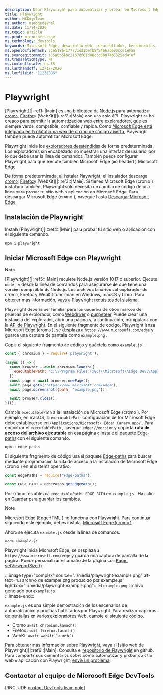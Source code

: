 ```yaml
---
description: Usar Playwright para automatizar y probar en Microsoft Edge
title: Playwright
author: MSEdgeTeam
ms.author: msedgedevrel
ms.date: 11/24/2020
ms.topic: article
ms.prod: microsoft-edge
ms.technology: devtools
keywords: Microsoft Edge, desarrollo web, desarrollador, herramientas, automatización, prueba, playwright, nodo, JavaScript, NPM
ms.openlocfilehash: 5ce51864177731dd1bafb845466abb00cce1e0aa
ms.sourcegitcommit: a35a6b5bbc21b7df61d08cbc6b074b5325ad4fef
ms.translationtype: MT
ms.contentlocale: es-ES
ms.lasthandoff: 12/17/2020
ms.locfileid: "11231086"
---
```

# Playwright  

[Playwright][|::ref1::|Main] es una biblioteca de [Node.js][NodejsMain] para automatizar [cromo][ChromiumHome], [Firefox][FirefoxMain]y [WebKit][|::ref2::|Main] con una sola API.  Playwright se ha creado para permitir la automatización web entre exploradores, que es siempre verde, compatible, confiable y rápida.  Como [Microsoft Edge está integrado en la plataforma web de cromo de código abierto][MicrosoftBlogsWindowsExperience20181206], Playwright también puede automatizar Microsoft Edge.  

Playwright inicia los [exploradores desatendidas][WikiHeadlessBrowser] de forma predeterminada.  Los exploradores sin encabezado no muestran una interfaz de usuario, por lo que debe usar la línea de comandos.  También puede configurar Playwright para que ejecute también Microsoft Edge \(no headed \) Microsoft Edge.  

De forma predeterminada, al instalar Playwright, el instalador descarga [cromo][ChromiumHome], [Firefox][FirefoxMain]y [WebKit][|::ref3::|Main].  Si tienes Microsoft Edge \(cromo \) instalado también, Playwright solo necesita un cambio de código de una línea para probar tu sitio web o aplicación en Microsoft Edge.  Para descargar Microsoft Edge \(cromo \), navegue hasta [Descargar Microsoft Edge][MicrosoftEdgeDownload].  

## Instalación de Playwright  

Instala [Playwright][|::ref4::|Main] para probar tu sitio web o aplicación con el siguiente comando.  

```shell
npm i playwright
```  

## Iniciar Microsoft Edge con Playwright  

> [!NOTE]
> [Playwright][|::ref5::|Main] requiere Node.js versión 10,17 o superior. Ejecute `node -v` desde la línea de comandos para asegurarse de que tiene una versión compatible de Node.js.  Los archivos binarios del explorador de cromo, Firefox y WebKit funcionan en Windows, macOS y Linux. Para obtener más información, vaya a [Playwright requisitos del sistema][PlaywrightSystemRequirements].  

Playwright debería ser familiar para los usuarios de otros marcos de pruebas de explorador, como [Webdriver][WebDriverChromiumMain] o [puppeteer][PuppeteerMain].  Puede crear una instancia del explorador, abrir una página y, a continuación, manipularla con la [API de Playwright][PlaywrightAPIReference].  En el siguiente fragmento de código, Playwright lanza Microsoft Edge \(cromo \), se desplaza a `https://www.microsoft.com/edge` y guarda una captura de pantalla como `example.png` .  

Copie el siguiente fragmento de código y guárdelo como `example.js` .  

```javascript
const { chromium } = require('playwright');

(async () => {
  const browser = await chromium.launch({
    executablePath: 'C:\\Program Files (x86)\\Microsoft\\Edge Dev\\Application\\msedge.exe'
  });
  const page = await browser.newPage();
  await page.goto('https://www.microsoft.com/edge');
  await page.screenshot({path: 'example.png'});

  await browser.close();
})();
```  

Cambie `executablePath` a la instalación de Microsoft Edge \(cromo \).  Por ejemplo, en macOS, la `executablePath` configuración de for Microsoft Edge debe establecerse en `/Applications/Microsoft\ Edge\ Canary.app/` .  Para encontrar el `executablePath` , navegue `edge://version` y copie la **ruta de acceso del archivo ejecutable** en esa página o instale el paquete [Edge-paths][npmEdgePaths] con el siguiente comando.  

```shell
npm i edge-paths
```  

El siguiente fragmento de código usa el paquete [Edge-paths][npmEdgePaths] para buscar mediante programación la ruta de acceso a la instalación de Microsoft Edge \(cromo \) en el sistema operativo.  

```javascript
const edgePaths = require("edge-paths");

const EDGE_PATH = edgePaths.getEdgePath();
```  

Por último, establezca `executablePath: EDGE_PATH` en `example.js` .  Haz clic en Guardar para guardar los cambios.  

> [!NOTE]
> Microsoft Edge \(EdgeHTML \) no funciona con Playwright.  Para continuar siguiendo este ejemplo, debes instalar [Microsoft Edge \(cromo \)][MicrosoftEdgeDownload] .  

Ahora se ejecuta `example.js` desde la línea de comandos.  

```shell
node example.js
```  

Playwright inicia Microsoft Edge, se desplaza a `https://www.microsoft.com/edge` y guarda una captura de pantalla de la página.  Puede personalizar el tamaño de la página con [Page. setViewportSize ()][PlaywrightAPIPageSetViewport].  

:::image type="complex" source="../media/playwright-example.png" alt-text="El archivo de example.png producido por example.js" lightbox="../media/playwright-example.png":::
    El `example.png` archivo generado por `example.js`  
:::image-end:::  

`example.js` es una simple demostración de los escenarios de automatización y pruebas habilitados por Playwright.  Para realizar capturas de pantallas en varios exploradores Web, cambie el siguiente código.  

*   Cromo  `await chromium.launch()`  
*   Firefox  `await firefox.launch()`  
*   WebKit  `await webkit.launch()`  

Para obtener más información sobre Playwright, vaya al [sitio web de Playwright][|::ref6::|Main].  Consulta el  [repositorio de Playwright][PlaywrightRepo] en github.  Para compartir sus comentarios sobre cómo automatizar y probar su sitio web o aplicación con Playwright, [envíe un problema][PlaywrightRepoNewIssue].  

## Contactar al equipo de Microsoft Edge DevTools  

[!INCLUDE [contact DevTools team note](../devtools-guide-chromium/includes/contact-devtools-team-note.md)]  

<!-- links -->  

[WebdriverChromiumMain]: ../webdriver-chromium/index.md "Controlador WebDrive (cromo) | Microsoft docs"  
[PuppeteerMain]: ../puppeteer/index.md "Puppeteer | Microsoft docs"  

[MicrosoftBlogsWindowsExperience20181206]: https://blogs.windows.com/windowsexperience/2018/12/06/microsoft-edge-making-the-web-better-through-more-open-source-collaboration "Microsoft Edge: cómo mejorar la eficacia de la web mediante una colaboración de código abierto | Blog de experiencia de Microsoft"  

[MicrosoftEdgeDownload]: https://microsoft.com/edge "Descargar Microsoft Edge"  

[ChromiumHome]: https://www.chromium.org/Home "Cromo | Proyectos de cromo"  

[FirefoxMain]: https://www.mozilla.org/firefox "Mozilla Firefox"  

[NodejsMain]: https://nodejs.org "Node.js"  

[npmEdgePaths]: https://www.npmjs.com/package/edge-paths "rutas de borde | NPM"  

[PlaywrightMain]: https://playwright.dev "Playwright"  
[PlaywrightAPIReference]: https://playwright.dev#?path=docs/api.md "Referencia de la API de Playwright"  
[PlaywrightAPIPageSetViewport]: https://playwright.dev#?path=docs%2Fapi.md&q=pagesetviewportsizeviewportsize "Page. setViewportSize (viewportSize) | Referencia de la API de Playwright"    
[PlaywrightSystemRequirements]: https://playwright.dev#?path=docs/intro.md&q=system-requirements "Requisitos del sistema de Playwright"  

[PlaywrightRepo]: https://github.com/microsoft/playwright "Playwright | GitHub"  
[PlaywrightRepoNewIssue]: https://github.com/microsoft/playwright/issues/new/choose "Nuevo problema en el repositorio de Playwright | GitHub"  

[WebKitMain]: https://webkit.org "WebKit"  

[WikiHeadlessBrowser]: https://en.wikipedia.org/wiki/Headless_browser "Explorador sin periféricos | Wikipedia"  
